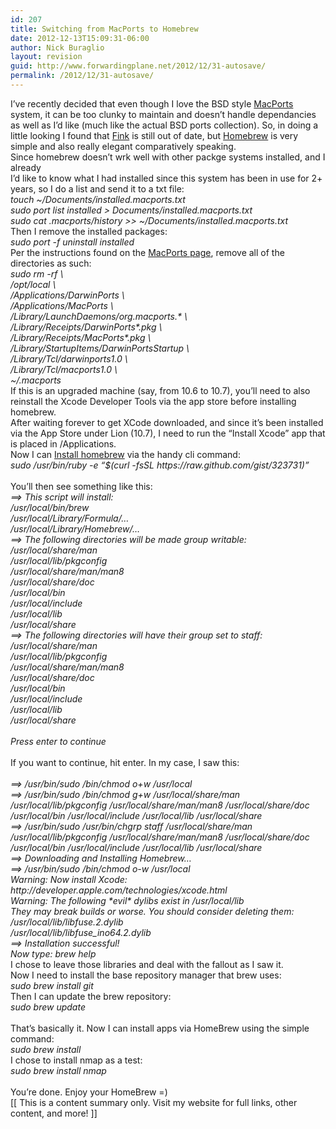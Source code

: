 ```yaml
---
id: 207
title: Switching from MacPorts to Homebrew
date: 2012-12-13T15:09:31-06:00
author: Nick Buraglio
layout: revision
guid: http://www.forwardingplane.net/2012/12/31-autosave/
permalink: /2012/12/31-autosave/
---
```

<div>
  I&#8217;ve recently decided that even though I love the BSD style <a href="http://www.macports.org">MacPorts</a> system, it can be too clunky to maintain and doesn&#8217;t handle dependancies as well as I&#8217;d like (much like the actual BSD ports collection). So, in doing a little looking I found that <a href="http://www.finkproject.org/">Fink</a> is still out of date, but <a href="http://mxcl.github.com/homebrew/">Homebrew</a> is very simple and also really elegant comparatively speaking.
</div>

<div>
</div>

<div>
  Since homebrew doesn&#8217;t wrk well with other packge systems installed, and I already
</div>

<div>
</div>

<div>
  I&#8217;d like to know what I had installed since this system has been in use for 2+ years, so I do a list and send it to a txt file:
</div>

<div>
</div>

<div>
  <em>touch ~/Documents/installed.macports.txt</em>
</div>

<div>
  <em>sudo port list installed > Documents/installed.macports.txt</em>
</div>

<div>
  <div>
    <em>sudo cat .macports/history >> ~/Documents/installed.macports.txt</em>
  </div>
</div>

<div>
</div>

<div>
  Then I remove the installed packages:
</div>

<div>
</div>

<div>
  <em>sudo port -f uninstall installed</em>
</div>

<div>
</div>

<div>
  Per the instructions found on the <a href="http://guide.macports.org/chunked/installing.macports.uninstalling.html">MacPorts page</a>, remove all of the directories as such:
</div>

<div>
</div>

<div>
  <div>
    <em>sudo rm -rf \</em>
  </div>
  
  <div>
    <em> /opt/local \</em>
  </div>
  
  <div>
    <em> /Applications/DarwinPorts \</em>
  </div>
  
  <div>
    <em> /Applications/MacPorts \</em>
  </div>
  
  <div>
    <em> /Library/LaunchDaemons/org.macports.* \</em>
  </div>
  
  <div>
    <em> /Library/Receipts/DarwinPorts*.pkg \</em>
  </div>
  
  <div>
    <em> /Library/Receipts/MacPorts*.pkg \</em>
  </div>
  
  <div>
    <em> /Library/StartupItems/DarwinPortsStartup \</em>
  </div>
  
  <div>
    <em> /Library/Tcl/darwinports1.0 \</em>
  </div>
  
  <div>
    <em> /Library/Tcl/macports1.0 \</em>
  </div>
  
  <div>
    <em> ~/.macports</em>
  </div>
</div>

<div>
</div>

<div>
  If this is an upgraded machine (say, from 10.6 to 10.7), you&#8217;ll need to also reinstall the Xcode Developer Tools via the app store before installing homebrew.
</div>

<div>
</div>

<div>
  After waiting forever to get XCode downloaded, and since it&#8217;s been installed via the App Store under Lion (10.7), I need to run the “Install Xcode” app that is placed in /Applications.
</div>

<div>
</div>

<div>
  Now I can <a href="https://github.com/mxcl/homebrew/wiki/Installation">Install homebrew</a> via the handy cli command:
</div>

<div>
</div>

<div>
  <em>sudo /usr/bin/ruby -e &#8220;$(curl -fsSL https://raw.github.com/gist/323731)&#8221;</em>
</div>

<div>
  <em><br /> </em>
</div>

<div>
  You&#8217;ll then see something like this:
</div>

<div>
</div>

<div>
  <div>
    <em>==> This script will install:</em>
  </div>
  
  <div>
    <em>/usr/local/bin/brew</em>
  </div>
  
  <div>
    <em>/usr/local/Library/Formula/&#8230;</em>
  </div>
  
  <div>
    <em>/usr/local/Library/Homebrew/&#8230;</em>
  </div>
  
  <div>
    <em>==> The following directories will be made group writable:</em>
  </div>
  
  <div>
    <em>/usr/local/share/man</em>
  </div>
  
  <div>
    <em>/usr/local/lib/pkgconfig</em>
  </div>
  
  <div>
    <em>/usr/local/share/man/man8</em>
  </div>
  
  <div>
    <em>/usr/local/share/doc</em>
  </div>
  
  <div>
    <em>/usr/local/bin</em>
  </div>
  
  <div>
    <em>/usr/local/include</em>
  </div>
  
  <div>
    <em>/usr/local/lib</em>
  </div>
  
  <div>
    <em>/usr/local/share</em>
  </div>
  
  <div>
    <em>==> The following directories will have their group set to staff:</em>
  </div>
  
  <div>
    <em>/usr/local/share/man</em>
  </div>
  
  <div>
    <em>/usr/local/lib/pkgconfig</em>
  </div>
  
  <div>
    <em>/usr/local/share/man/man8</em>
  </div>
  
  <div>
    <em>/usr/local/share/doc</em>
  </div>
  
  <div>
    <em>/usr/local/bin</em>
  </div>
  
  <div>
    <em>/usr/local/include</em>
  </div>
  
  <div>
    <em>/usr/local/lib</em>
  </div>
  
  <div>
    <em>/usr/local/share</em>
  </div>
  
  <div>
    <em><br /> </em>
  </div>
  
  <div>
    <em>Press enter to continue</em>
  </div>
</div>

<div>
  <em><br /> </em>
</div>

<div>
  If you want to continue, hit enter.<em> </em> In my case, I saw this:
</div>

<div>
  <em><br /> </em>
</div>

<div>
  <div style="font-style: italic;">
    ==> /usr/bin/sudo /bin/chmod o+w /usr/local
  </div>
  
  <div style="font-style: italic;">
    ==> /usr/bin/sudo /bin/chmod g+w /usr/local/share/man /usr/local/lib/pkgconfig /usr/local/share/man/man8 /usr/local/share/doc /usr/local/bin /usr/local/include /usr/local/lib /usr/local/share
  </div>
  
  <div style="font-style: italic;">
    ==> /usr/bin/sudo /usr/bin/chgrp staff /usr/local/share/man /usr/local/lib/pkgconfig /usr/local/share/man/man8 /usr/local/share/doc /usr/local/bin /usr/local/include /usr/local/lib /usr/local/share
  </div>
  
  <div style="font-style: italic;">
    ==> Downloading and Installing Homebrew&#8230;
  </div>
  
  <div style="font-style: italic;">
    ==> /usr/bin/sudo /bin/chmod o-w /usr/local
  </div>
  
  <div style="font-style: italic;">
    Warning: Now install Xcode: http://developer.apple.com/technologies/xcode.html
  </div>
  
  <div style="font-style: italic;">
    Warning: The following *evil* dylibs exist in /usr/local/lib
  </div>
  
  <div style="font-style: italic;">
    They may break builds or worse. You should consider deleting them:
  </div>
  
  <div style="font-style: italic;">
    /usr/local/lib/libfuse.2.dylib
  </div>
  
  <div style="font-style: italic;">
    /usr/local/lib/libfuse_ino64.2.dylib
  </div>
  
  <div style="font-style: italic;">
    ==> Installation successful!
  </div>
  
  <div style="font-style: italic;">
    Now type: brew help
  </div>
  
  <div style="font-style: italic;">
  </div>
  
  <div>
    I chose to leave those libraries and deal with the fallout as I saw it.
  </div>
</div>

<div>
</div>

<div>
  Now I need to install the base repository manager that brew uses:
</div>

<div>
</div>

<div>
  <em>sudo brew install git</em>
</div>

<div>
</div>

<div>
  Then I can update the brew repository:
</div>

<div>
</div>

<div>
  <em>sudo brew update</em>
</div>

<div>
  <em><br /> </em>
</div>

<div>
  That&#8217;s basically it. Now I can install apps via HomeBrew using the simple command:
</div>

<div>
</div>

<div>
  <em>sudo brew install </em>
</div>

<div>
</div>

<div>
  I chose to install nmap as a test:
</div>

<div>
</div>

<div>
  <em>sudo brew install nmap</em>
</div>

<div>
  <em><br /> </em>
</div>

<div>
  You&#8217;re done. Enjoy your HomeBrew =)
</div>

<div>
</div>

<div>
</div>

<div>
</div>

<div>
</div>

<div>
  [[ This is a content summary only. Visit my website for full links, other content, and more! ]]
</div>